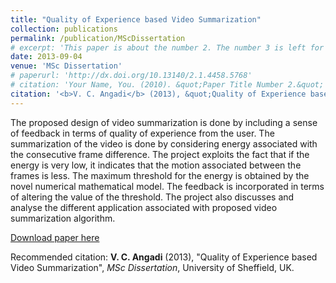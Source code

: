 ```yaml
---
title: "Quality of Experience based Video Summarization"
collection: publications
permalink: /publication/MScDissertation
# excerpt: 'This paper is about the number 2. The number 3 is left for future work.'
date: 2013-09-04
venue: 'MSc Dissertation'
# paperurl: 'http://dx.doi.org/10.13140/2.1.4458.5768'
# citation: 'Your Name, You. (2010). &quot;Paper Title Number 2.&quot; <i>Journal of Materials Research</i>. 1(2).'
citation: '<b>V. C. Angadi</b> (2013), &quot;Quality of Experience based Video Summarization&quot;, <i>MSc Dissertation</i>, University of Sheffield, UK.'
---
```

The proposed design of video summarization is done by including a sense of feedback in terms of quality of experience from the user. The summarization of the video is done by considering energy associated with the consecutive frame difference. The project exploits the fact that if the energy is very low, it indicates that the motion associated between  the frames is less. The maximum threshold for the energy is obtained by the novel numerical mathematical model. The feedback is incorporated in terms of altering the value of the threshold. The project also discusses and analyse the different application associated with proposed video summarization algorithm.

[Download paper here](http://dx.doi.org/10.13140/2.1.4458.5768)

Recommended citation: <b>V. C. Angadi</b> (2013), &quot;Quality of Experience based Video Summarization&quot;, <i>MSc Dissertation</i>, University of Sheffield, UK.